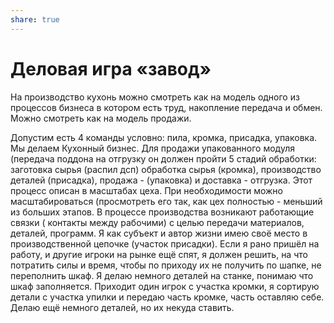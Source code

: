 ```yaml
---
share: true
---
```

# Деловая игра «завод»

На производство кухонь можно смотреть как на модель одного из процессов бизнеса в котором есть труд, накопление передача и обмен. Можно смотреть как на модель продажи. 

Допустим есть 4 команды условно: пила, кромка, присадка, упаковка. Мы делаем Кухонный бизнес. Для продажи упакованного модуля (передача поддона на отгрузку он должен пройти 5 стадий обработки: заготовка сырья (распил дсп) обработка сырья (кромка), производство деталей (присадка), продажа - (упаковка) и доставка - отгрузка. Этот процесс описан в масштабах цеха. При необходимости можно масштабироваться (просмотреть его так, как цех полностью - меньший из больших этапов.
В процессе производства возникают работающие связки ( контакты между рабочими) с целью передачи материалов, деталей, программ. 
Я как субъект и автор жизни имею своё место в производственной цепочке (участок присадки). Если я рано пришёл на работу, и другие игроки на рынке ещё спят, я должен решить, на что потратить силы и время, чтобы по приходу их не получить по шапке, не переполнить шкаф. Я делаю немного деталей на станке, понимаю что шкаф заполняется. Приходит один игрок с участка кромки, я сортирую детали  с участка упилки и передаю часть кромке, часть оставляю себе. Делаю ещё немного деталей, но их некуда ставить. 
